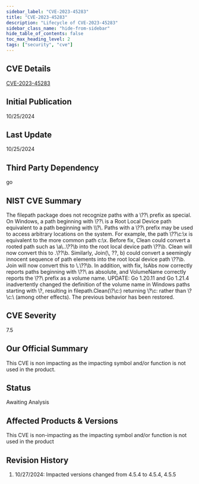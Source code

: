 ```yaml
---
sidebar_label: "CVE-2023-45283"
title: "CVE-2023-45283"
description: "Lifecycle of CVE-2023-45283"
sidebar_class_name: "hide-from-sidebar"
hide_table_of_contents: false
toc_max_heading_level: 2
tags: ["security", "cve"]
---
```


## CVE Details

[CVE-2023-45283](https://nvd.nist.gov/vuln/detail/CVE-2023-45283)

## Initial Publication

10/25/2024

## Last Update

10/25/2024

## Third Party Dependency 

go


## NIST CVE Summary

The filepath package does not recognize paths with a \\??\\ prefix as special. On Windows, a path beginning with \\??\\ is a Root Local Device path equivalent to a path beginning with \\\\?\\. Paths with a \\??\\ prefix may be used to access arbitrary locations on the system. For example, the path \\??\\c:\\x is equivalent to the more common path c:\\x. Before fix, Clean could convert a rooted path such as \\a\\..\\??\\b into the root local device path \\??\\b. Clean will now convert this to .\\??\\b. Similarly, Join(\\, ??, b) could convert a seemingly innocent sequence of path elements into the root local device path \\??\\b. Join will now convert this to \\.\\??\\b. In addition, with fix, IsAbs now correctly reports paths beginning with \\??\\ as absolute, and VolumeName correctly reports the \\??\\ prefix as a volume name. UPDATE: Go 1.20.11 and Go 1.21.4 inadvertently changed the definition of the volume name in Windows paths starting with \\?, resulting in filepath.Clean(\\?\\c:) returning \\?\\c: rather than \\?\\c:\\ (among other effects). The previous behavior has been restored.

## CVE Severity

7.5

## Our Official Summary

This CVE is non impacting as the impacting symbol and/or function is not used in the product.

## Status

Awaiting Analysis

## Affected Products & Versions

This CVE is non-impacting as the impacting symbol and/or function is not used in the product


## Revision History

1. 10/27/2024: Impacted versions changed from 4.5.4 to 4.5.4, 4.5.5




